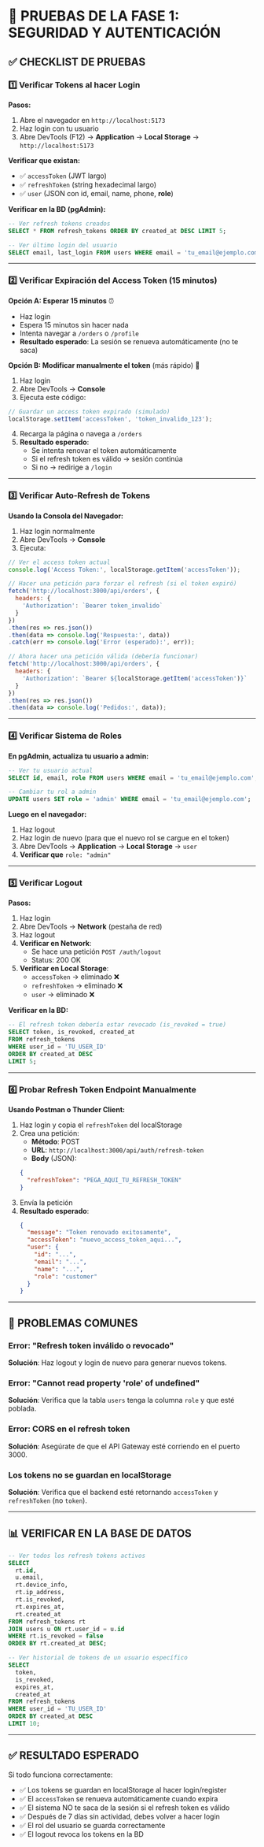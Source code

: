 # 🧪 PRUEBAS DE LA FASE 1: SEGURIDAD Y AUTENTICACIÓN

## ✅ CHECKLIST DE PRUEBAS

### 1️⃣ **Verificar Tokens al hacer Login**

**Pasos:**
1. Abre el navegador en `http://localhost:5173`
2. Haz login con tu usuario
3. Abre DevTools (F12) → **Application** → **Local Storage** → `http://localhost:5173`

**Verificar que existan:**
- ✅ `accessToken` (JWT largo)
- ✅ `refreshToken` (string hexadecimal largo)
- ✅ `user` (JSON con id, email, name, phone, **role**)

**Verificar en la BD (pgAdmin):**
```sql
-- Ver refresh tokens creados
SELECT * FROM refresh_tokens ORDER BY created_at DESC LIMIT 5;

-- Ver último login del usuario
SELECT email, last_login FROM users WHERE email = 'tu_email@ejemplo.com';
```

---

### 2️⃣ **Verificar Expiración del Access Token (15 minutos)**

**Opción A: Esperar 15 minutos** ⏰
- Haz login
- Espera 15 minutos sin hacer nada
- Intenta navegar a `/orders` o `/profile`
- **Resultado esperado**: La sesión se renueva automáticamente (no te saca)

**Opción B: Modificar manualmente el token** (más rápido) 🚀

1. Haz login
2. Abre DevTools → **Console**
3. Ejecuta este código:
```javascript
// Guardar un access token expirado (simulado)
localStorage.setItem('accessToken', 'token_invalido_123');
```
4. Recarga la página o navega a `/orders`
5. **Resultado esperado**:
   - Se intenta renovar el token automáticamente
   - Si el refresh token es válido → sesión continúa
   - Si no → redirige a `/login`

---

### 3️⃣ **Verificar Auto-Refresh de Tokens**

**Usando la Consola del Navegador:**

1. Haz login normalmente
2. Abre DevTools → **Console**
3. Ejecuta:
```javascript
// Ver el access token actual
console.log('Access Token:', localStorage.getItem('accessToken'));

// Hacer una petición para forzar el refresh (si el token expiró)
fetch('http://localhost:3000/api/orders', {
  headers: {
    'Authorization': `Bearer token_invalido`
  }
})
.then(res => res.json())
.then(data => console.log('Respuesta:', data))
.catch(err => console.log('Error (esperado):', err));

// Ahora hacer una petición válida (debería funcionar)
fetch('http://localhost:3000/api/orders', {
  headers: {
    'Authorization': `Bearer ${localStorage.getItem('accessToken')}`
  }
})
.then(res => res.json())
.then(data => console.log('Pedidos:', data));
```

---

### 4️⃣ **Verificar Sistema de Roles**

**En pgAdmin, actualiza tu usuario a admin:**
```sql
-- Ver tu usuario actual
SELECT id, email, role FROM users WHERE email = 'tu_email@ejemplo.com';

-- Cambiar tu rol a admin
UPDATE users SET role = 'admin' WHERE email = 'tu_email@ejemplo.com';
```

**Luego en el navegador:**
1. Haz logout
2. Haz login de nuevo (para que el nuevo rol se cargue en el token)
3. Abre DevTools → **Application** → **Local Storage** → `user`
4. **Verificar que** `role: "admin"`

---

### 5️⃣ **Verificar Logout**

**Pasos:**
1. Haz login
2. Abre DevTools → **Network** (pestaña de red)
3. Haz logout
4. **Verificar en Network**:
   - Se hace una petición `POST /auth/logout`
   - Status: 200 OK
5. **Verificar en Local Storage**:
   - `accessToken` → eliminado ❌
   - `refreshToken` → eliminado ❌
   - `user` → eliminado ❌

**Verificar en la BD:**
```sql
-- El refresh token debería estar revocado (is_revoked = true)
SELECT token, is_revoked, created_at
FROM refresh_tokens
WHERE user_id = 'TU_USER_ID'
ORDER BY created_at DESC
LIMIT 5;
```

---

### 6️⃣ **Probar Refresh Token Endpoint Manualmente**

**Usando Postman o Thunder Client:**

1. Haz login y copia el `refreshToken` del localStorage
2. Crea una petición:
   - **Método**: POST
   - **URL**: `http://localhost:3000/api/auth/refresh-token`
   - **Body** (JSON):
   ```json
   {
     "refreshToken": "PEGA_AQUI_TU_REFRESH_TOKEN"
   }
   ```
3. Envía la petición
4. **Resultado esperado**:
   ```json
   {
     "message": "Token renovado exitosamente",
     "accessToken": "nuevo_access_token_aqui...",
     "user": {
       "id": "...",
       "email": "...",
       "name": "...",
       "role": "customer"
     }
   }
   ```

---

## 🐛 PROBLEMAS COMUNES

### Error: "Refresh token inválido o revocado"
**Solución**: Haz logout y login de nuevo para generar nuevos tokens.

### Error: "Cannot read property 'role' of undefined"
**Solución**: Verifica que la tabla `users` tenga la columna `role` y que esté poblada.

### Error: CORS en el refresh token
**Solución**: Asegúrate de que el API Gateway esté corriendo en el puerto 3000.

### Los tokens no se guardan en localStorage
**Solución**: Verifica que el backend esté retornando `accessToken` y `refreshToken` (no `token`).

---

## 📊 VERIFICAR EN LA BASE DE DATOS

```sql
-- Ver todos los refresh tokens activos
SELECT
  rt.id,
  u.email,
  rt.device_info,
  rt.ip_address,
  rt.is_revoked,
  rt.expires_at,
  rt.created_at
FROM refresh_tokens rt
JOIN users u ON rt.user_id = u.id
WHERE rt.is_revoked = false
ORDER BY rt.created_at DESC;

-- Ver historial de tokens de un usuario específico
SELECT
  token,
  is_revoked,
  expires_at,
  created_at
FROM refresh_tokens
WHERE user_id = 'TU_USER_ID'
ORDER BY created_at DESC
LIMIT 10;
```

---

## ✅ RESULTADO ESPERADO

Si todo funciona correctamente:
- ✅ Los tokens se guardan en localStorage al hacer login/register
- ✅ El `accessToken` se renueva automáticamente cuando expira
- ✅ El sistema NO te saca de la sesión si el refresh token es válido
- ✅ Después de 7 días sin actividad, debes volver a hacer login
- ✅ El rol del usuario se guarda correctamente
- ✅ El logout revoca los tokens en la BD

